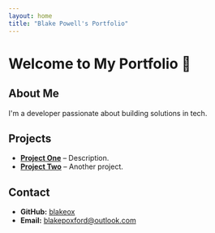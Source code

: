 ```yaml
---
layout: home
title: "Blake Powell's Portfolio"
---
```


# Welcome to My Portfolio 🎨

## About Me
I'm a developer passionate about building solutions in tech.

## Projects
- **[Project One](https://github.com/blakeox/project1)** – Description.
- **[Project Two](https://github.com/blakeox/project2)** – Another project.

## Contact
- **GitHub:** [blakeox](https://github.com/blakeox)
- **Email:** blakepoxford@outlook.com
